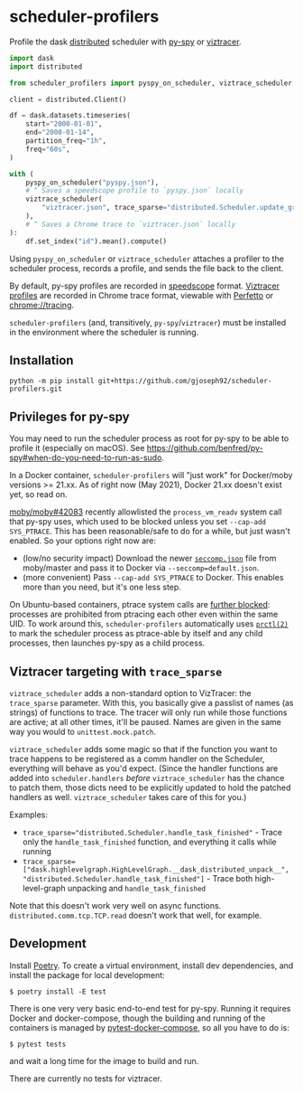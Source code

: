 # scheduler-profilers

Profile the dask [distributed](https://github.com/dask/distributed) scheduler with [py-spy](https://github.com/benfred/py-spy) or [viztracer](https://github.com/gaogaotiantian/viztracer).

```python
import dask
import distributed

from scheduler_profilers import pyspy_on_scheduler, viztrace_scheduler

client = distributed.Client()

df = dask.datasets.timeseries(
    start="2000-01-01",
    end="2000-01-14",
    partition_freq="1h",
    freq="60s",
)

with (
    pyspy_on_scheduler("pyspy.json"),
    # ^ Saves a speedscope profile to `pyspy.json` locally
    viztrace_scheduler(
        "viztracer.json", trace_sparse="distributed.Scheduler.update_graph_hlg"
    ),
    # ^ Saves a Chrome trace to `viztracer.json` locally
):
    df.set_index("id").mean().compute()
```

Using `pyspy_on_scheduler` or `viztrace_scheduler` attaches a profiler to the scheduler process, records a profile, and sends the file back to the client.

By default, py-spy profiles are recorded in [speedscope](https://www.speedscope.app/) format. [Viztracer profiles](https://viztracer.readthedocs.io/en/latest/basic_usage.html#display-report) are recorded in Chrome trace format, viewable with [Perfetto](https://ui.perfetto.dev/) or <chrome://tracing>.

`scheduler-profilers` (and, transitively, `py-spy`/`viztracer`) must be installed in the environment where the scheduler is running.

## Installation

```
python -m pip install git+https://github.com/gjoseph92/scheduler-profilers.git
```

## Privileges for py-spy

You may need to run the scheduler process as root for py-spy to be able to profile it (especially on macOS). See https://github.com/benfred/py-spy#when-do-you-need-to-run-as-sudo.

In a Docker container, `scheduler-profilers` will "just work" for Docker/moby versions >= 21.xx. As of right now (May 2021), Docker 21.xx doesn't exist yet, so read on.

[moby/moby#42083](https://github.com/moby/moby/pull/42083/files) recently allowlisted the `process_vm_readv` system call that py-spy uses, which used to be blocked unless you set `--cap-add SYS_PTRACE`. This has been reasonable/safe to do for a while, but just wasn't enabled. So your options right now are:
* (low/no security impact) Download the newer [`seccomp.json`](https://github.com/clubby789/moby/blob/d39b075302c27f77b2de413697a5aacb034d8286/profiles/seccomp/default.json) file from moby/master and pass it to Docker via `--seccomp=default.json`.
* (more convenient) Pass `--cap-add SYS_PTRACE` to Docker. This enables more than you need, but it's one less step.

On Ubuntu-based containers, ptrace system calls are [further blocked](https://www.kernel.org/doc/Documentation/admin-guide/LSM/Yama.rst): processes are prohibited from ptracing each other even within the same UID. To work around this, `scheduler-profilers` automatically uses [`prctl(2)`](https://man7.org/linux/man-pages/man2/prctl.2.html) to mark the scheduler process as ptrace-able by itself and any child processes, then launches py-spy as a child process.

## Viztracer targeting with `trace_sparse`

`viztrace_scheduler` adds a non-standard option to VizTracer: the `trace_sparse` parameter. With this, you basically give a passlist of names (as strings) of functions to trace. The tracer will only run while those functions are active; at all other times, it'll be paused. Names are given in the same way you would to `unittest.mock.patch`.

`viztrace_scheduler` adds some magic so that if the function you want to trace happens to be registered as a comm handler on the Scheduler, everything will behave as you'd expect. (Since the handler functions are added into `scheduler.handlers` _before_ `viztrace_scheduler` has the chance to patch them, those dicts need to be explicitly updated to hold the patched handlers as well. `viztrace_scheduler` takes care of this for you.)

Examples:

* `trace_sparse="distributed.Scheduler.handle_task_finished"` - Trace only the `handle_task_finished` function, and everything it calls while running
* `trace_sparse=["dask.highlevelgraph.HighLevelGraph.__dask_distributed_unpack__", "distributed.Scheduler.handle_task_finished"]` - Trace both high-level-graph unpacking and `handle_task_finished`

Note that this doesn't work very well on async functions. `distributed.comm.tcp.TCP.read` doesn't work that well, for example.

## Development

Install [Poetry](https://python-poetry.org/docs/#installation). To create a virtual environment, install dev dependencies, and install the package for local development:

```
$ poetry install -E test
```

There is one very very basic end-to-end test for py-spy. Running it requires Docker and docker-compose, though the building and running of the containers is managed by [pytest-docker-compose](https://github.com/pytest-docker-compose/pytest-docker-compose), so all you have to do is:

```
$ pytest tests
```
and wait a long time for the image to build and run.

There are currently no tests for viztracer.
